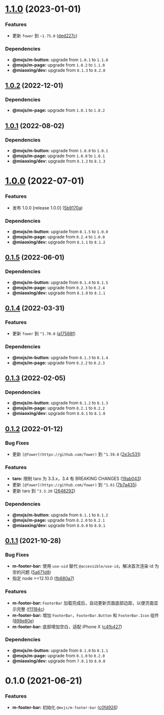 # [1.1.0](https://github.com/miaoxing/mxjs-m-footer-bar/compare/v1.0.2...v1.1.0) (2023-01-01)


### Features

* 更新 `fower` 到 `~1.75.0` ([ded227c](https://github.com/miaoxing/mxjs-m-footer-bar/commit/ded227c2e6f67ae360f9ab2d333c0c866b095014))





### Dependencies

* **@mxjs/m-button:** upgrade from `1.0.1` to `1.1.0`
* **@mxjs/m-page:** upgrade from `1.0.2` to `1.1.0`
* **@miaoxing/dev:** upgrade from `8.1.3` to `8.2.0`

## [1.0.2](https://github.com/miaoxing/mxjs-m-footer-bar/compare/v1.0.1...v1.0.2) (2022-12-01)





### Dependencies

* **@mxjs/m-page:** upgrade from `1.0.1` to `1.0.2`

## [1.0.1](https://github.com/miaoxing/mxjs-m-footer-bar/compare/v1.0.0...v1.0.1) (2022-08-02)





### Dependencies

* **@mxjs/m-button:** upgrade from `1.0.0` to `1.0.1`
* **@mxjs/m-page:** upgrade from `1.0.0` to `1.0.1`
* **@miaoxing/dev:** upgrade from `8.1.2` to `8.1.3`

# [1.0.0](https://github.com/miaoxing/mxjs-m-footer-bar/compare/v0.1.5...v1.0.0) (2022-07-01)


### Features

* 发布 1.0.0 [release 1.0.0] ([5b9170a](https://github.com/miaoxing/mxjs-m-footer-bar/commit/5b9170a8b39448ed65d08a1cca19be46629645c9))





### Dependencies

* **@mxjs/m-button:** upgrade from `0.1.5` to `1.0.0`
* **@mxjs/m-page:** upgrade from `0.2.4` to `1.0.0`
* **@miaoxing/dev:** upgrade from `8.1.1` to `8.1.2`

## [0.1.5](https://github.com/miaoxing/mxjs-m-footer-bar/compare/v0.1.4...v0.1.5) (2022-06-01)





### Dependencies

* **@mxjs/m-button:** upgrade from `0.1.4` to `0.1.5`
* **@mxjs/m-page:** upgrade from `0.2.3` to `0.2.4`
* **@miaoxing/dev:** upgrade from `8.1.0` to `8.1.1`

## [0.1.4](https://github.com/miaoxing/mxjs-m-footer-bar/compare/v0.1.3...v0.1.4) (2022-03-31)


### Features

* 更新 `fower` 到 `^1.70.0` ([a17568f](https://github.com/miaoxing/mxjs-m-footer-bar/commit/a17568ff368b745d60fbe740b34e1ec1f15c718f))





### Dependencies

* **@mxjs/m-button:** upgrade from `0.1.3` to `0.1.4`
* **@mxjs/m-page:** upgrade from `0.2.2` to `0.2.3`

## [0.1.3](https://github.com/miaoxing/mxjs-m-footer-bar/compare/v0.1.2...v0.1.3) (2022-02-05)





### Dependencies

* **@mxjs/m-button:** upgrade from `0.1.2` to `0.1.3`
* **@mxjs/m-page:** upgrade from `0.2.1` to `0.2.2`
* **@miaoxing/dev:** upgrade from `8.0.1` to `8.1.0`

## [0.1.2](https://github.com/miaoxing/mxjs-m-footer-bar/compare/v0.1.1...v0.1.2) (2022-01-12)


### Bug Fixes

* 更新 `[@fower](https://github.com/fower)` 到 `^1.59.0` ([2e3c531](https://github.com/miaoxing/mxjs-m-footer-bar/commit/2e3c5317fedff100643e1f28cfb202cf26eb7f7b))


### Features

* **taro:** 限制 taro 为 3.3.x，3.4 有 BREAKING CHANGES ([19ab043](https://github.com/miaoxing/mxjs-m-footer-bar/commit/19ab043d5b52e95a597a714e8da3353508389716))
* 更新 `[@fower](https://github.com/fower)` 到 `^1.61` ([7b7a435](https://github.com/miaoxing/mxjs-m-footer-bar/commit/7b7a435c8d7da20041ff3b804459ee3b8db9ec41))
* 更新 taro 到 `^3.3.20` ([2648292](https://github.com/miaoxing/mxjs-m-footer-bar/commit/264829291442df38eaba5a8f4d8ba1b158dae221))





### Dependencies

* **@mxjs/m-button:** upgrade from `0.1.1` to `0.1.2`
* **@mxjs/m-page:** upgrade from `0.2.0` to `0.2.1`
* **@miaoxing/dev:** upgrade from `8.0.0` to `8.0.1`

## [0.1.1](https://github.com/miaoxing/mxjs-m-footer-bar/compare/v0.1.0...v0.1.1) (2021-10-28)


### Bug Fixes

* **m-footer-bar:** 使用 `use-uid` 替代 `@accessible/use-id`，解决首次渲染 id 为空的问题 ([5a671d8](https://github.com/miaoxing/mxjs-m-footer-bar/commit/5a671d8041cc4f8de4df1d8429e370fa11903cab))
* 指定 node >=12.10.0 ([fb680a7](https://github.com/miaoxing/mxjs-m-footer-bar/commit/fb680a7cb549c331e0001947a546ea3b02f65bd2))


### Features

* **m-footer-bar:** `FooterBar` 加载完成后，自动更新页面底部边距，以便页面显示完整 ([f11184c](https://github.com/miaoxing/mxjs-m-footer-bar/commit/f11184ce4567390808e304d581d79f3e6ab4082d))
* **m-footer-bar:** 增加 `FooterBar`，`FooterBar.Button` 和 `FooterBar.Icon` 组件 ([898e80e](https://github.com/miaoxing/mxjs-m-footer-bar/commit/898e80ea5367e558e0c4c39b6a6fbc029b5ffc4e))
* **m-footer-bar:** 底部增加空白，适配 iPhone X ([c4fb427](https://github.com/miaoxing/mxjs-m-footer-bar/commit/c4fb4272e863b03b3b025d1f64386b3ddbafbca5))





### Dependencies

* **@mxjs/m-button:** upgrade from `0.1.0` to `0.1.1`
* **@mxjs/m-page:** upgrade from `0.1.0` to `0.2.0`
* **@miaoxing/dev:** upgrade from `7.0.1` to `8.0.0`

# 0.1.0 (2021-06-21)


### Features

* **m-footer-bar:** 初始化 `@mxjs/m-footer-bar` ([c0fd926](https://github.com/miaoxing/mxjs-m-footer-bar/commit/c0fd926b253ed3a8465bf6103e31b8f67859b41d))
